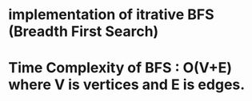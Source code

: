 # implementation of itrative BFS **(Breadth First Search)**
# **Time Complexity of BFS : O(V+E) where V is vertices and E is edges.**
